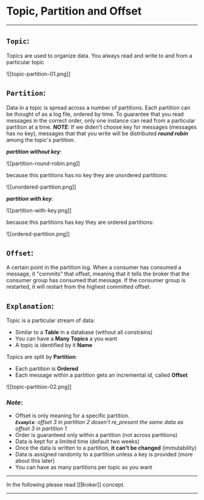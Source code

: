 # Topic, Partition and Offset

---

## **`Topic`**:
Topics are used to organize data. You always read and write to and from a particular topic

![[topic-partition-01.png]]
&nbsp;
&nbsp;

## **`Partition`**:
Data in a topic is spread across a number of partitions. Each partition can be thought of as a log file, ordered by time. To guarantee that you read messages in the correct order, only one instance can read from a particular partition at a time.
_**NOTE**_: If we diden't choose key for messages (messages has no key), messages that that you write will be distributed _**round robin**_ among the topic's partition.
&nbsp;
&nbsp;

_**partition without key**_:

![[partition-round-robin.png]]

because this partitions has no key they are unordered partitions:

![[unordered-partition.png]]
&nbsp;
&nbsp;

_**partition with key**_:

![[partition-with-key.png]]

because this partitions has key they are ordered partitions:

![[ordered-partition.png]]
&nbsp;
&nbsp;

## **`Offset`**:
A certain point in the partition log. When a consumer has consumed a message, it "commits" that offset, meaning that it tells the broker that the consumer group has consumed that message. If the consumer group is restarted, it will restart from the highest committed offset.
&nbsp;
&nbsp;

## **`Explanation`**:
Topic is a particular stream of data:
- Similar to a **Table** in a database (without all constrains)
- You can have a **Many Topics** a you want
- A topic is identified by it **Name**

Topics are split by **Partition**:
- Each partition is **Ordered**
- Each message within a partition gets an incremental id, called **Offset**

![[topic-partition-02.png]]
&nbsp;
&nbsp;

### _Note_:
-   Offset is only meaning for a specific partition.  
    _**`Example`**: offset 3 in partition 2 dosen't re_present the same data as offset 3 in partition 1_
-   Order is guaranteed only within a partition (not across partitions)
-   Data is kept for a limited time (default two weeks)
-   Once the data is written to a partition, **it can't be changed** (immutability)
-   Data is assigned randomly to a partition unless a key is provided (more about this later)
-   You can have as many partitions per topic as you want
&nbsp;
&nbsp;

---

In the following please read [[Broker]] concept.

---
